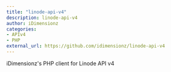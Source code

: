 ```yaml
---
title: "linode-api-v4"
description: linode-api-v4
author: iDimensionz
categories:
- APIv4
- PHP
external_url: https://github.com/idimensionz/linode-api-v4
---
```

iDimensionz's PHP client for Linode API v4